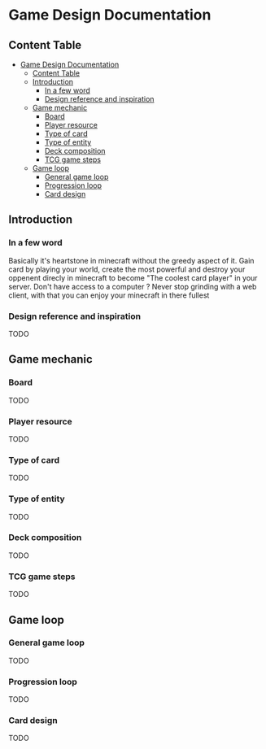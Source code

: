 # Game Design Documentation
## Content Table
- [Game Design Documentation](#game-design-documentation)
  - [Content Table](#content-table)
  - [Introduction](#introduction)
    - [In a few word](#in-a-few-word)
    - [Design reference and inspiration](#design-reference-and-inspiration)
  - [Game mechanic](#game-mechanic)
    - [Board](#board)
    - [Player resource](#player-resource)
    - [Type of card](#type-of-card)
    - [Type of entity](#type-of-entity)
    - [Deck composition](#deck-composition)
    - [TCG game steps](#tcg-game-steps)
  - [Game loop](#game-loop)
    - [General game loop](#general-game-loop)
    - [Progression loop](#progression-loop)
    - [Card design](#card-design)

## Introduction
### In a few word
Basically it's heartstone in minecraft without the greedy aspect of it. Gain card by playing your world, create the most powerful and destroy your oppenent direcly in minecraft to become "The coolest card player" in your server. Don't have access to a computer ? Never stop grinding with a web client, with that you can enjoy your minecraft in there fullest

### Design reference and inspiration
TODO
## Game mechanic
### Board
TODO
### Player resource
TODO
### Type of card
TODO
### Type of entity
TODO
### Deck composition
TODO
### TCG game steps
TODO

## Game loop
### General game loop
TODO
### Progression loop
TODO
### Card design
TODO